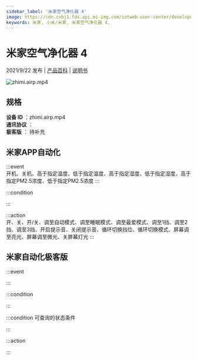 ```yaml
---
sidebar_label: '米家空气净化器 4'
image: https://cdn.cnbj1.fds.api.mi-img.com/iotweb-user-center/developer_1679071858359HbcCXIwm.png?GalaxyAccessKeyId=AKVGLQWBOVIRQ3XLEW&Expires=9223372036854775807&Signature=r8rAkeILZNQmPMYJO0R5WVakNqk=
keywords: 米家, 小米/米家, 米家空气净化器 4, 
---
```

# 米家空气净化器 4

2021/9/22 发布 | [产品百科](https://home.mi.com/webapp/content/baike/product/index.html?model=zhimi.airp.mp4/) | [说明书](https://home.mi.com/views/introduction.html?model=zhimi.airp.mp4&region=cn)

![zhimi.airp.mp4](https://cdn.cnbj1.fds.api.mi-img.com/iotweb-user-center/developer_1679071858359HbcCXIwm.png?GalaxyAccessKeyId=AKVGLQWBOVIRQ3XLEW&Expires=9223372036854775807&Signature=r8rAkeILZNQmPMYJO0R5WVakNqk=)

## 规格  
> 
**设备 ID** ：zhimi.airp.mp4  
**通讯协议** ：  
**极客版**  ： 待补充 


## 米家APP自动化  

:::event  
开机、关机、高于指定温度、低于指定温度、高于指定湿度、低于指定湿度、高于指定PM2.5浓度、低于指定PM2.5浓度
:::

:::condition  

:::

:::action   
开、关、开/关、调至自动模式、调至睡眠模式、调至最爱模式、调至1挡、调至2挡、调至3挡、开启提示音、关闭提示音、循环切换挡位、循环切换模式、屏幕调至亮光、屏幕调至微光、关屏幕灯光
:::

## 米家自动化极客版  

:::event  

:::

:::condition  

:::

:::condition 可查询的状态条件  

:::

:::action  

:::

        
